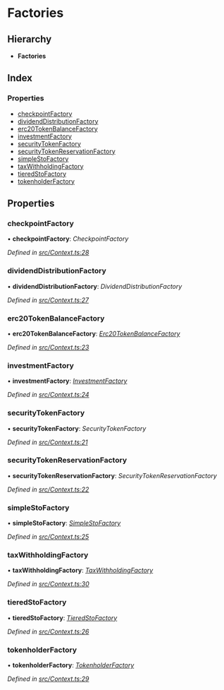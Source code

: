 # Factories

## Hierarchy

* **Factories**

## Index

### Properties

* [checkpointFactory](_context_.factories.md#checkpointfactory)
* [dividendDistributionFactory](_context_.factories.md#dividenddistributionfactory)
* [erc20TokenBalanceFactory](_context_.factories.md#erc20tokenbalancefactory)
* [investmentFactory](_context_.factories.md#investmentfactory)
* [securityTokenFactory](_context_.factories.md#securitytokenfactory)
* [securityTokenReservationFactory](_context_.factories.md#securitytokenreservationfactory)
* [simpleStoFactory](_context_.factories.md#simplestofactory)
* [taxWithholdingFactory](_context_.factories.md#taxwithholdingfactory)
* [tieredStoFactory](_context_.factories.md#tieredstofactory)
* [tokenholderFactory](_context_.factories.md#tokenholderfactory)

## Properties

### checkpointFactory

• **checkpointFactory**: _CheckpointFactory_

_Defined in_ [_src/Context.ts:28_](https://github.com/PolymathNetwork/polymath-sdk/blob/e8bbc1e/src/Context.ts#L28)

### dividendDistributionFactory

• **dividendDistributionFactory**: _DividendDistributionFactory_

_Defined in_ [_src/Context.ts:27_](https://github.com/PolymathNetwork/polymath-sdk/blob/e8bbc1e/src/Context.ts#L27)

### erc20TokenBalanceFactory

• **erc20TokenBalanceFactory**: [_Erc20TokenBalanceFactory_](../classes/_entities_factories_erc20tokenbalancefactory_.erc20tokenbalancefactory.md)

_Defined in_ [_src/Context.ts:23_](https://github.com/PolymathNetwork/polymath-sdk/blob/e8bbc1e/src/Context.ts#L23)

### investmentFactory

• **investmentFactory**: [_InvestmentFactory_](../classes/_entities_factories_investmentfactory_.investmentfactory.md)

_Defined in_ [_src/Context.ts:24_](https://github.com/PolymathNetwork/polymath-sdk/blob/e8bbc1e/src/Context.ts#L24)

### securityTokenFactory

• **securityTokenFactory**: _SecurityTokenFactory_

_Defined in_ [_src/Context.ts:21_](https://github.com/PolymathNetwork/polymath-sdk/blob/e8bbc1e/src/Context.ts#L21)

### securityTokenReservationFactory

• **securityTokenReservationFactory**: _SecurityTokenReservationFactory_

_Defined in_ [_src/Context.ts:22_](https://github.com/PolymathNetwork/polymath-sdk/blob/e8bbc1e/src/Context.ts#L22)

### simpleStoFactory

• **simpleStoFactory**: [_SimpleStoFactory_](../classes/_entities_factories_simplestofactory_.simplestofactory.md)

_Defined in_ [_src/Context.ts:25_](https://github.com/PolymathNetwork/polymath-sdk/blob/e8bbc1e/src/Context.ts#L25)

### taxWithholdingFactory

• **taxWithholdingFactory**: [_TaxWithholdingFactory_](../classes/_entities_factories_taxwithholdingfactory_.taxwithholdingfactory.md)

_Defined in_ [_src/Context.ts:30_](https://github.com/PolymathNetwork/polymath-sdk/blob/e8bbc1e/src/Context.ts#L30)

### tieredStoFactory

• **tieredStoFactory**: [_TieredStoFactory_](../classes/_entities_factories_tieredstofactory_.tieredstofactory.md)

_Defined in_ [_src/Context.ts:26_](https://github.com/PolymathNetwork/polymath-sdk/blob/e8bbc1e/src/Context.ts#L26)

### tokenholderFactory

• **tokenholderFactory**: [_TokenholderFactory_](../classes/_entities_factories_tokenholderfactory_.tokenholderfactory.md)

_Defined in_ [_src/Context.ts:29_](https://github.com/PolymathNetwork/polymath-sdk/blob/e8bbc1e/src/Context.ts#L29)

